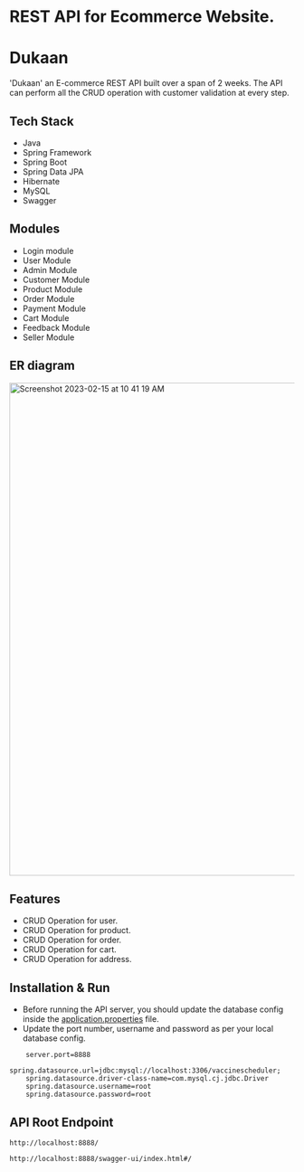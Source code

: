 # REST API for Ecommerce Website.
# Dukaan

'Dukaan' an E-commerce REST API built over a span of 2 weeks. The API can perform all the CRUD operation with customer validation at every step.

## Tech Stack

* Java
* Spring Framework
* Spring Boot
* Spring Data JPA
* Hibernate
* MySQL
* Swagger

## Modules

* Login module
* User Module
* Admin Module
* Customer Module
* Product Module
* Order Module
* Payment Module
* Cart Module
* Feedback Module
* Seller Module

## ER diagram
<img width="872" alt="Screenshot 2023-02-15 at 10 41 19 AM" src="https://user-images.githubusercontent.com/96117548/218993161-18d71291-b81e-44d7-9c1a-70f107332765.png">


## Features

* CRUD Operation for user.
* CRUD Operation for product.
* CRUD Operation for order.
* CRUD Operation for cart.
* CRUD Operation for address.

## Installation & Run

* Before running the API server, you should update the database config inside the [application.properties](https://github.com/Afzhal-ahmed-s/E-commerece/blob/main/E-commerce/src/main/resources/application.properties) file. 
* Update the port number, username and password as per your local database config.

```
    server.port=8888
    spring.datasource.url=jdbc:mysql://localhost:3306/vaccinescheduler;
    spring.datasource.driver-class-name=com.mysql.cj.jdbc.Driver
    spring.datasource.username=root
    spring.datasource.password=root
```

## API Root Endpoint

`http://localhost:8888/`

`http://localhost:8888/swagger-ui/index.html#/`
